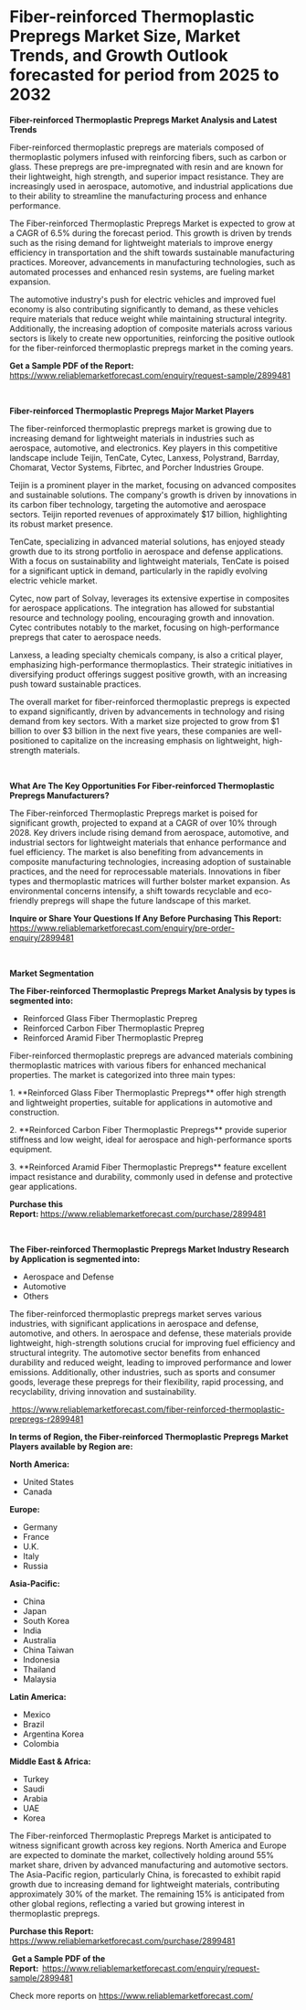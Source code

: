 <p><h1>Fiber-reinforced Thermoplastic Prepregs Market Size, Market Trends, and Growth Outlook forecasted for period from 2025 to 2032</h1></p><p><strong>Fiber-reinforced Thermoplastic Prepregs Market Analysis and Latest Trends</strong></p>
<p><p>Fiber-reinforced thermoplastic prepregs are materials composed of thermoplastic polymers infused with reinforcing fibers, such as carbon or glass. These prepregs are pre-impregnated with resin and are known for their lightweight, high strength, and superior impact resistance. They are increasingly used in aerospace, automotive, and industrial applications due to their ability to streamline the manufacturing process and enhance performance.</p><p>The Fiber-reinforced Thermoplastic Prepregs Market is expected to grow at a CAGR of 6.5% during the forecast period. This growth is driven by trends such as the rising demand for lightweight materials to improve energy efficiency in transportation and the shift towards sustainable manufacturing practices. Moreover, advancements in manufacturing technologies, such as automated processes and enhanced resin systems, are fueling market expansion. </p><p>The automotive industry's push for electric vehicles and improved fuel economy is also contributing significantly to demand, as these vehicles require materials that reduce weight while maintaining structural integrity. Additionally, the increasing adoption of composite materials across various sectors is likely to create new opportunities, reinforcing the positive outlook for the fiber-reinforced thermoplastic prepregs market in the coming years.</p></p>
<p><strong>Get a Sample PDF of the Report:&nbsp;</strong> <a href="https://www.reliablemarketforecast.com/enquiry/request-sample/2899481?utm_campaign=2761&utm_medium=2&utm_source=Github&utm_content=ia&utm_term=16032025&utm_id=fiber-reinforced-thermoplastic-prepregs">https://www.reliablemarketforecast.com/enquiry/request-sample/2899481</a></p>
<p>&nbsp;</p>
<p><strong>Fiber-reinforced Thermoplastic Prepregs Major Market Players</strong></p>
<p><p>The fiber-reinforced thermoplastic prepregs market is growing due to increasing demand for lightweight materials in industries such as aerospace, automotive, and electronics. Key players in this competitive landscape include Teijin, TenCate, Cytec, Lanxess, Polystrand, Barrday, Chomarat, Vector Systems, Fibrtec, and Porcher Industries Groupe.</p><p>Teijin is a prominent player in the market, focusing on advanced composites and sustainable solutions. The company's growth is driven by innovations in its carbon fiber technology, targeting the automotive and aerospace sectors. Teijin reported revenues of approximately $17 billion, highlighting its robust market presence.</p><p>TenCate, specializing in advanced material solutions, has enjoyed steady growth due to its strong portfolio in aerospace and defense applications. With a focus on sustainability and lightweight materials, TenCate is poised for a significant uptick in demand, particularly in the rapidly evolving electric vehicle market.</p><p>Cytec, now part of Solvay, leverages its extensive expertise in composites for aerospace applications. The integration has allowed for substantial resource and technology pooling, encouraging growth and innovation. Cytec contributes notably to the market, focusing on high-performance prepregs that cater to aerospace needs.</p><p>Lanxess, a leading specialty chemicals company, is also a critical player, emphasizing high-performance thermoplastics. Their strategic initiatives in diversifying product offerings suggest positive growth, with an increasing push toward sustainable practices.</p><p>The overall market for fiber-reinforced thermoplastic prepregs is expected to expand significantly, driven by advancements in technology and rising demand from key sectors. With a market size projected to grow from $1 billion to over $3 billion in the next five years, these companies are well-positioned to capitalize on the increasing emphasis on lightweight, high-strength materials.</p></p>
<p>&nbsp;</p>
<p><strong>What Are The Key Opportunities For Fiber-reinforced Thermoplastic Prepregs Manufacturers?</strong></p>
<p><p>The Fiber-reinforced Thermoplastic Prepregs market is poised for significant growth, projected to expand at a CAGR of over 10% through 2028. Key drivers include rising demand from aerospace, automotive, and industrial sectors for lightweight materials that enhance performance and fuel efficiency. The market is also benefiting from advancements in composite manufacturing technologies, increasing adoption of sustainable practices, and the need for reprocessable materials. Innovations in fiber types and thermoplastic matrices will further bolster market expansion. As environmental concerns intensify, a shift towards recyclable and eco-friendly prepregs will shape the future landscape of this market.</p></p>
<p><strong>Inquire or Share Your Questions If Any Before Purchasing This Report:</strong> <a href="https://www.reliablemarketforecast.com/enquiry/pre-order-enquiry/2899481?utm_campaign=2761&utm_medium=2&utm_source=Github&utm_content=ia&utm_term=16032025&utm_id=fiber-reinforced-thermoplastic-prepregs">https://www.reliablemarketforecast.com/enquiry/pre-order-enquiry/2899481</a></p>
<p>&nbsp;</p>
<p><strong>Market Segmentation</strong></p>
<p><strong>The Fiber-reinforced Thermoplastic Prepregs Market Analysis by types is segmented into:</strong></p>
<p><ul><li>Reinforced Glass Fiber Thermoplastic Prepreg</li><li>Reinforced Carbon Fiber Thermoplastic Prepreg</li><li>Reinforced Aramid Fiber Thermoplastic Prepreg</li></ul></p>
<p><p>Fiber-reinforced thermoplastic prepregs are advanced materials combining thermoplastic matrices with various fibers for enhanced mechanical properties. The market is categorized into three main types: </p><p>1. **Reinforced Glass Fiber Thermoplastic Prepregs** offer high strength and lightweight properties, suitable for applications in automotive and construction. </p><p>2. **Reinforced Carbon Fiber Thermoplastic Prepregs** provide superior stiffness and low weight, ideal for aerospace and high-performance sports equipment.</p><p>3. **Reinforced Aramid Fiber Thermoplastic Prepregs** feature excellent impact resistance and durability, commonly used in defense and protective gear applications.</p></p>
<p><strong>Purchase this Report:&nbsp;</strong><a href="https://www.reliablemarketforecast.com/purchase/2899481?utm_campaign=2761&utm_medium=2&utm_source=Github&utm_content=ia&utm_term=16032025&utm_id=fiber-reinforced-thermoplastic-prepregs">https://www.reliablemarketforecast.com/purchase/2899481</a></p>
<p>&nbsp;</p>
<p><strong>The Fiber-reinforced Thermoplastic Prepregs Market Industry Research by Application is segmented into:</strong></p>
<p><ul><li>Aerospace and Defense</li><li>Automotive</li><li>Others</li></ul></p>
<p><p>The fiber-reinforced thermoplastic prepregs market serves various industries, with significant applications in aerospace and defense, automotive, and others. In aerospace and defense, these materials provide lightweight, high-strength solutions crucial for improving fuel efficiency and structural integrity. The automotive sector benefits from enhanced durability and reduced weight, leading to improved performance and lower emissions. Additionally, other industries, such as sports and consumer goods, leverage these prepregs for their flexibility, rapid processing, and recyclability, driving innovation and sustainability.</p></p>
<p><a href="https://www.reliablemarketforecast.com/fiber-reinforced-thermoplastic-prepregs-r2899481?utm_campaign=2761&utm_medium=2&utm_source=Github&utm_content=ia&utm_term=16032025&utm_id=fiber-reinforced-thermoplastic-prepregs">&nbsp;https://www.reliablemarketforecast.com/fiber-reinforced-thermoplastic-prepregs-r2899481</a></p>
<p><strong>In terms of Region, the Fiber-reinforced Thermoplastic Prepregs Market Players available by Region are:</strong></p>
<p>
    <p> <strong> North America: </strong>
        <ul>
            <li>United States</li>
            <li>Canada</li>
        </ul>
        </p> 
    <p> <strong> Europe: </strong>
        <ul>
            <li>Germany</li>
            <li>France</li>
            <li>U.K.</li>
            <li>Italy</li>
            <li>Russia</li>
        </ul>
        </p> 
    <p> <strong> Asia-Pacific: </strong>
        <ul>
            <li>China</li>
            <li>Japan</li>
            <li>South Korea</li>
            <li>India</li>
            <li>Australia</li>
            <li>China Taiwan</li>
            <li>Indonesia</li>
            <li>Thailand</li>
            <li>Malaysia</li>
        </ul>
        </p> 
    <p> <strong> Latin America: </strong>
        <ul>
            <li>Mexico</li>
            <li>Brazil</li>
            <li>Argentina Korea</li>
            <li>Colombia</li>
        </ul>
        </p> 
    <p> <strong> Middle East & Africa: </strong>
        <ul>
            <li>Turkey</li>
            <li>Saudi</li>
            <li>Arabia</li>
            <li>UAE</li>
            <li>Korea</li>
        </ul>
    </p>
    </p>
<p><p>The Fiber-reinforced Thermoplastic Prepregs Market is anticipated to witness significant growth across key regions. North America and Europe are expected to dominate the market, collectively holding around 55% market share, driven by advanced manufacturing and automotive sectors. The Asia-Pacific region, particularly China, is forecasted to exhibit rapid growth due to increasing demand for lightweight materials, contributing approximately 30% of the market. The remaining 15% is anticipated from other global regions, reflecting a varied but growing interest in thermoplastic prepregs.</p></p>
<p><strong>Purchase this Report: </strong><a href="https://www.reliablemarketforecast.com/purchase/2899481?utm_campaign=2761&utm_medium=2&utm_source=Github&utm_content=ia&utm_term=16032025&utm_id=fiber-reinforced-thermoplastic-prepregs">https://www.reliablemarketforecast.com/purchase/2899481</a></p>
<p>&nbsp;<strong>Get a Sample PDF of the Report:&nbsp;&nbsp;</strong><a href="https://www.reliablemarketforecast.com/enquiry/request-sample/2899481?utm_campaign=2761&utm_medium=2&utm_source=Github&utm_content=ia&utm_term=16032025&utm_id=fiber-reinforced-thermoplastic-prepregs">https://www.reliablemarketforecast.com/enquiry/request-sample/2899481</a></p>
<p><strong></strong></p>
<p>Check more reports on <a href="https://www.reliablemarketforecast.com/?utm_campaign=2761&utm_medium=2&utm_source=Github&utm_content=ia&utm_term=16032025&utm_id=fiber-reinforced-thermoplastic-prepregs">https://www.reliablemarketforecast.com/</a></p>